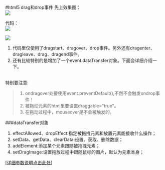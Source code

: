 #html5 drag和drop事件
先上效果图：<br>
![](http://images0.cnblogs.com/blog2015/743264/201506/182003143264832.gif)

代码：<br>
![](http://images0.cnblogs.com/blog2015/743264/201506/182005405132937.png)

![](http://images0.cnblogs.com/blog2015/743264/201506/182008539046122.png)


1. 代码里仅使用了dragstart、dragover、drop事件。另外还有dragenter、dragleave、drag、dragend事件。
2. 还有比较特别的是增加了一个event.dataTransfer对象。下面会详细介绍一下。

<br>特别要注意:
> 1. ondragover处要使用event.preventDefault(),不然不会触发ondrop事件！
> 2. 被拖动元素的html里要设置draggable="true"。
> 3. 在拖动过程中，mouseover是不会被触发的。


###dataTransfer对象
1. effectAllowed、dropEffect:指定被拖拽元素和放置元素能接收什么操作；
2. setData、getData、clearData:设置、获取、删除数据；
3. addElement:添加某个元素跟随被拖拽元素；
4. setDragImage:设置拖放过程中跟随鼠标的图片，默认为元素本身；

[[详细参数说明点击此处]](http://jingyan.baidu.com/article/6dad5075cf6e62a123e36e11.html)
